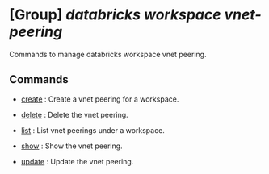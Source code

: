 # [Group] _databricks workspace vnet-peering_

Commands to manage databricks workspace vnet peering.

## Commands

- [create](/Commands/databricks/workspace/vnet-peering/_create.md)
: Create a vnet peering for a workspace.

- [delete](/Commands/databricks/workspace/vnet-peering/_delete.md)
: Delete the vnet peering.

- [list](/Commands/databricks/workspace/vnet-peering/_list.md)
: List vnet peerings under a workspace.

- [show](/Commands/databricks/workspace/vnet-peering/_show.md)
: Show the vnet peering.

- [update](/Commands/databricks/workspace/vnet-peering/_update.md)
: Update the vnet peering.
